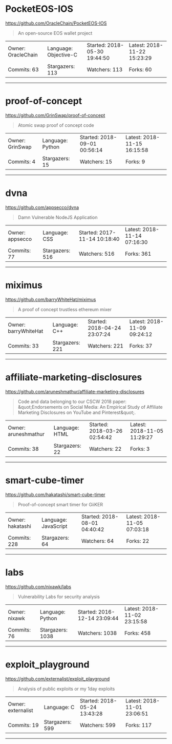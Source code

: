 # PocketEOS-IOS

https://github.com/OracleChain/PocketEOS-IOS
<blockquote>
An open-source EOS wallet project
</blockquote>

<table>
<tr><td>Owner: OracleChain</td>
    <td>Language: Objective-C</td>
    <td>Started: 2018-05-30 19:44:50</td>
    <td>Latest: 2018-11-22 15:23:29</td></tr>
<tr><td>Commits: 63</td>
    <td>Stargazers: 113</td>
    <td>Watchers: 113</td>
    <td>Forks: 60</td></tr>
</table>

---

# proof-of-concept

https://github.com/GrinSwap/proof-of-concept
<blockquote>
Atomic swap proof of concept code
</blockquote>

<table>
<tr><td>Owner: GrinSwap</td>
    <td>Language: Python</td>
    <td>Started: 2018-09-01 00:56:14</td>
    <td>Latest: 2018-11-15 16:15:58</td></tr>
<tr><td>Commits: 4</td>
    <td>Stargazers: 15</td>
    <td>Watchers: 15</td>
    <td>Forks: 9</td></tr>
</table>

---

# dvna

https://github.com/appsecco/dvna
<blockquote>
Damn Vulnerable NodeJS Application
</blockquote>

<table>
<tr><td>Owner: appsecco</td>
    <td>Language: CSS</td>
    <td>Started: 2017-11-14 10:18:40</td>
    <td>Latest: 2018-11-14 07:16:30</td></tr>
<tr><td>Commits: 77</td>
    <td>Stargazers: 516</td>
    <td>Watchers: 516</td>
    <td>Forks: 361</td></tr>
</table>

---

# miximus

https://github.com/barryWhiteHat/miximus
<blockquote>
A proof of concept trustless ethereum mixer
</blockquote>

<table>
<tr><td>Owner: barryWhiteHat</td>
    <td>Language: C++</td>
    <td>Started: 2018-04-24 23:07:24</td>
    <td>Latest: 2018-11-09 09:24:12</td></tr>
<tr><td>Commits: 33</td>
    <td>Stargazers: 221</td>
    <td>Watchers: 221</td>
    <td>Forks: 37</td></tr>
</table>

---

# affiliate-marketing-disclosures

https://github.com/aruneshmathur/affiliate-marketing-disclosures
<blockquote>
Code and data belonging to our CSCW 2018 paper: &amp;quot;Endorsements on Social Media: An Empirical Study of Affiliate Marketing Disclosures on YouTube and Pinterest&amp;quot;.
</blockquote>

<table>
<tr><td>Owner: aruneshmathur</td>
    <td>Language: HTML</td>
    <td>Started: 2018-03-26 02:54:42</td>
    <td>Latest: 2018-11-05 11:29:27</td></tr>
<tr><td>Commits: 38</td>
    <td>Stargazers: 22</td>
    <td>Watchers: 22</td>
    <td>Forks: 3</td></tr>
</table>

---

# smart-cube-timer

https://github.com/hakatashi/smart-cube-timer
<blockquote>
Proof-of-concept smart timer for GiiKER
</blockquote>

<table>
<tr><td>Owner: hakatashi</td>
    <td>Language: JavaScript</td>
    <td>Started: 2018-08-01 04:40:42</td>
    <td>Latest: 2018-11-05 07:03:18</td></tr>
<tr><td>Commits: 228</td>
    <td>Stargazers: 64</td>
    <td>Watchers: 64</td>
    <td>Forks: 22</td></tr>
</table>

---

# labs

https://github.com/nixawk/labs
<blockquote>
Vulnerability Labs for security analysis
</blockquote>

<table>
<tr><td>Owner: nixawk</td>
    <td>Language: Python</td>
    <td>Started: 2016-12-14 23:09:44</td>
    <td>Latest: 2018-11-02 23:15:58</td></tr>
<tr><td>Commits: 76</td>
    <td>Stargazers: 1038</td>
    <td>Watchers: 1038</td>
    <td>Forks: 458</td></tr>
</table>

---

# exploit_playground

https://github.com/externalist/exploit_playground
<blockquote>
Analysis of public exploits or my 1day exploits
</blockquote>

<table>
<tr><td>Owner: externalist</td>
    <td>Language: C</td>
    <td>Started: 2018-05-24 13:43:28</td>
    <td>Latest: 2018-11-01 23:06:51</td></tr>
<tr><td>Commits: 19</td>
    <td>Stargazers: 599</td>
    <td>Watchers: 599</td>
    <td>Forks: 117</td></tr>
</table>

---

